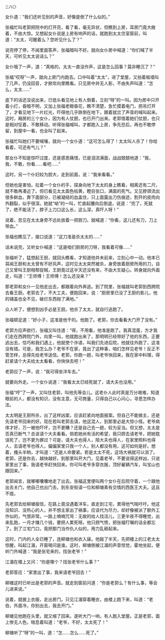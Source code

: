     二八〇 

   女仆道：“我们还听见别的声音，好像是倒了什么似的。”

   张福忙叫老郭把院中的灯开亮，看了看，毫无异状，但瞧到上房，耳房门竟大敞着，不由大惊。又想起女仆说是上房有响声的话，就跑到太太住室窗前，叫道：“太太，可醒着么？您听见什么了？”

   说完停了停，不闻里面答声，张福暗叫不好。就向女仆房中喊道：“你们喊了半天，可听见太太说话么？”

   女仆哦了一声，道：“真格的，太太一直没作声，这是怎么回事？莫非睡沉了？”

   张福“哎呀”一声，就向上房门内跑去。口中叫着“太太”，进了堂屋，又拍着板墙叫了几声，仍没回音，才掀帘向里瞧看。只见房中并无人影，不由失声叫道：“怎么，太太……”

   底下的话还没说出来，已低头看见地上有人倒着，立刻“呀”的一叫。因为房中只开着小灯，昏暗不明，又加上张福老眼昏花，瞧不清楚，急忙摸着电门，把吊灯开了，才看见地下一片红光，吓得他几乎跌倒在地下，跟着就岔了声音的喊叫起来。这时，厢房的三个女仆，因为有人仗胆，也已开门出来。老郭借着她们仗胆，也只是相对怔着，不敢移动。听得张福喊叫，才都跑入上房，争先恐后，再也不敢停留，到屋中一看，也全叫了起来。

   张福忙叫她们不要喊嚷，就向一个女仆道：“这可怎么得了！太太叫人杀了！你给看着，可还有气儿？”

   那女仆不知是惊吓过度，还是感恩痛惜，已是泪流满面，战战兢兢地道：“我，我，不敢，你看……看吧……”

   这时，另一个仆妇较为胆大，走到前面，说：“我来看看。”

   但她也是害怕，拉着一个女仆的手，探身向地下太太的身上瞧看，相离还有二尺，就不敢再凑近了。但已看见太太面色枯黄，瞪目张口，满面的死气。又见脖颈流出很多鲜血，靠下面部分，已被凝结的血盖住，只上面露出刀伤痕迹，割开的皮肉向外翻裂，似乎很深。她就“呦”的一叫，忙直起腰向后倒退，说道：“完了，死就了，绝不能活了，脖子上刀口这么长，这么深，真吓人呀！”

   说着，忽见在太太身旁不远处放着一把厨刀。就喊道：“你看，这儿还有刀，刀上带血。”

   张福也瞧见了，接口说道：“这刀准是杀太太的……”

   话未说完，又听女仆喊道：“这是咱们厨房的刀呀，我看着可像……”

   张福听了，猛想起王厨，就回头瞧看，才知道他并未前来，立刻心中一动。他本已耳闻王厨和太太曾有不好风声，这时见太太突然被杀，身旁放着厨房所用的刀，自己又曾叫王厨相帮捉贼，王厨竟过这半天还没有来，不由大生疑心。转身就向外面走，叫道：“王师傅！王师傅！怎么还没来？”

   那老郭和女仆一见他走出去，都跟着向外奔逃。到了院里，张福就叫老郭到西跨院去看王厨。老郭去了，不大工夫，便跑回来，说：“厨房里已没了王厨的影儿，他的铺盖也全不见，破烂东西抛了满地。”

   众人听了，便想到凶手必是王厨。他杀了太太，就自行逃跑了。

   张福顿足道：“好小子，这准是他干的。他跑了。老郭，你去看看大门开了没有。”

   老郭方应声欲行，张福又叫住道：“得，不用看，他准是跑了。我真混蛋，方才我们走在西跨院门外，向里一叫，他就跑出来了，那明明已经带好了他的东西，正要逃出去，恰巧和我们遇上，他就使个诈语，叫我们先进后院，他就往外跑了，这准没有错。可是，我怎么办？老爷不在家，竟出了这种事，咱们怎样见老爷！反正不管怎样，总得先给老爷送信。老郭，你跑一趟，叫老爷快回来，我在家中料理，得赶紧请个大夫给太太看看，你快快去吧！”

   老郭应了一声，说：“我可得坐洋车去。”

   就要向外走。一个女仆说道：“我看太太已经死就了，请大夫也没用。”

   张福“哼”了一声，又叫住老郭，叫他先等会儿。这老仆人此时真是万分艰难，知道眼前的人，都没有知识，没有主意，无可商量，只得自己以心问心，寻思怎样办法。

   太太明是王厨所杀，出了这样凶案，应该赶紧向地面报案。但自己不能做主，还是先请老爷回来的好。现在若叫老郭去请，他这混人，到那里必是大惊小怪。老爷病体才好，万一被他吓坏，岂不更糟？还是自己去一趟，较为妥当。但又想，太太是否真已断气？总该请个大夫看看。倘若她尚有活的希望，我只顾去请老爷，把她耽误死了，岂不更为罪过？可是，请大夫也得人，陪大夫也得人，在家里照料也得人，去请老爷也得人，偏偏家里只我一个人，别人都没有用，这可如何是好。想着，搔头半晌，才叫道：“还是人命要紧。若是太太不死，这场大祸就可以消了。老郭，还是你去，越快越好。到那里叫开大门，见着老爷，不要说得这样凶，只说家里出了事，我请老爷赶快回来。你可叫老爷多穿衣服，顶好雇辆汽车，叫宝山也跟回来。”

   老郭闻言，就嘟嘟囔囔地走了出去。张福这里便叫两个女仆在后院守着，一个跟他出去关门，他自己也出门去，到东安街请一位和柳塘素有交情的西医王大夫。这且不提。

   先老郭去给柳塘报信，在路上竟没遇着洋车，直走到江宅，累得他气喘吁吁。他这没知识、没热心的人，并不想主家出了祸事，应该代为尽力，却好像被派了额外工作似的，气恨非常。一路上喃喃咒骂：无故的给人找活儿，三更半夜不得睡觉，出来乱跑，一月才赚几个钱，要把人累死呀。他只顾气愤，把张福叮嘱的话全都忘了。到了江宅门口，竟把那门当作仇人似的，用力乱砸起来。

   这时，门内的人全已睡了，连柳塘也和衣入寐。他敲了半天，先把楼上的江老太太惊醒，叫起江湄，开窗喝问是谁。这时，柳塘倒被江湄的声音惊觉，霍地坐起，便听门外喊道：“我是张宅来的，找张老爷！”

   江湄在楼上又问：“你是哪个？找张老爷什么事？”

   老郭答应：“家里出了事，我来请老爷回去！”

   柳塘这时已听出是老郭的声音。就走到窗前问道：“你是老郭么？有什么事，等会儿进来说。”

   说着，就披上衣服，走出房门。只见江湄穿着睡衣，由楼上跑下来，叫道：“老伯，外面冷，你别出去，我去开门。”

   柳塘见他跑在头里，就又缩了回来。遂听大门一响，有人跑入堂屋。正是老郭，面上惨无人色，喘息着叫道：“老爷，不好，太太死了！”

   柳塘听了“呀”的一叫，道：“怎……怎么……死了。”

